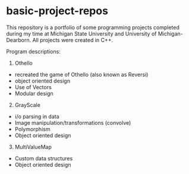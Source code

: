 # basic-project-repos
This repository is a portfolio of some programming projects completed during my time at Michigan State University and University of Michigan-Dearborn. All projects were created in C++.

Program descriptions:

1. Othello
  - recreated the game of Othello (also known as Reversi)
  - object oriented design
  - Use of Vectors
  - Modular design
 
  
 2. GrayScale
  - i/o parsing in data
  - Image manipulation/transformations (convolve)
  - Polymorphism 
  - Object oriented design
  
  
 3. MultiValueMap
  - Custom data structures
  - Object oriented design
